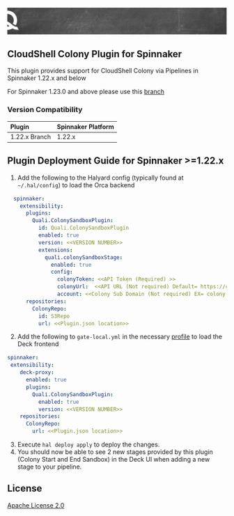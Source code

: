 ![quali](quali.png)

## CloudShell Colony Plugin for Spinnaker

This plugin provides support for CloudShell Colony via Pipelines in Spinnaker 1.22.x and below

For Spinnaker 1.23.0 and above please use this [branch](https://github.com/QualiSystemsLab/colony-spinnaker-plugin) 

### Version Compatibility
| Plugin  | Spinnaker Platform |
|:----------- | :--------- |
| 1.22.x Branch |  1.22.x |



## Plugin Deployment Guide for Spinnaker >=1.22.x 

1. Add the following to the Halyard config (typically found at `~/.hal/config`) to load the Orca backend
```yaml
  spinnaker:
    extensibility:
      plugins:
        Quali.ColonySandboxPlugin:
          id: Quali.ColonySandboxPlugin
          enabled: true
          version: <<VERSION NUMBER>>
          extensions:
            quali.colonySandboxStage:
              enabled: true
              config:
                colonyToken: <<API Token (Required) >>
                colonyUrl:  <<API URL (Not required) Default= https://cloudshellcolony.com >>
                account: <<Colony Sub Domain (Not required) EX= colony-demo >>
      repositories:
        ColonyRepo:
          id: S3Repo
          url: <<Plugin.json location>>
```
2. Add the following to `gate-local.yml` in the necessary [profile](https://spinnaker.io/reference/halyard/custom/#custom-profiles) to load the Deck frontend
```yaml
spinnaker:
 extensibility:
    deck-proxy:
      enabled: true
      plugins:
        Quali.ColonySandboxPlugin:
          enabled: true
          version: <<VERSION NUMBER>>
    repositories:
      ColonyRepo:
        url: <<Plugin.json location>>
```
3. Execute `hal deploy apply` to deploy the changes.
4. You should now be able to see 2 new stages provided by this plugin (Colony Start and End Sandbox) in the Deck UI when adding a new stage to your pipeline.

## License
[Apache License 2.0](https://github.com/QualiSystems/shellfoundry/blob/master/LICENSE)
